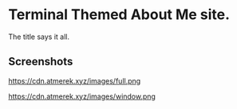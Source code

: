 # Terminal Themed About Me site.

The title says it all.


## Screenshots

https://cdn.atmerek.xyz/images/full.png

https://cdn.atmerek.xyz/images/window.png
